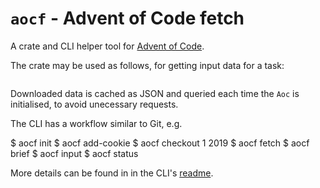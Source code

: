 # `aocf` - Advent of Code fetch

A crate and CLI helper tool for [Advent of Code](https://adventofcode.com/).

The crate may be used as follows, for getting input data for a task:

```
```

Downloaded data is cached as JSON and queried each time the `Aoc` is
initialised, to avoid unecessary requests.

The CLI has a workflow similar to Git, e.g.

$ aocf init
$ aocf add-cookie
$ aocf checkout 1 2019
$ aocf fetch
$ aocf brief
$ aocf input
$ aocf status

More details can be found in in the CLI's [readme](./aocf_cli/README.md).
